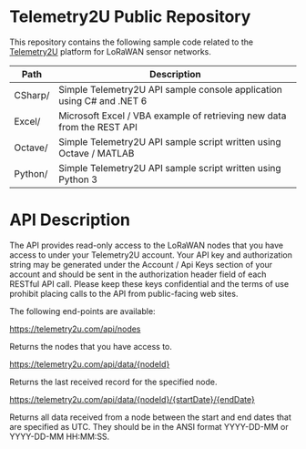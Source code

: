 # Telemetry2U Public Repository
This repository contains the following sample code related to the [Telemetry2U](https://telemetry2u.com) platform for LoRaWAN sensor networks.

Path | Description
------------- | -------------
CSharp/ | Simple Telemetry2U API sample console application using C# and .NET 6
Excel/  | Microsoft Excel / VBA example of retrieving new data from the REST API
Octave/ | Simple Telemetry2U API sample script written using Octave / MATLAB
Python/ | Simple Telemetry2U API sample script written using Python 3

# API Description
The API provides read-only access to the LoRaWAN nodes that you have access to under your Telemetry2U account.
Your API key and authorization string may be generated under the Account / Api Keys section of your account and should 
be sent in the authorization header field of each RESTful API call. Please keep these keys confidential and the terms
of use prohibit placing calls to the API from public-facing web sites.

The following end-points are available:

https://telemetry2u.com/api/nodes

Returns the nodes that you have access to.

https://telemetry2u.com/api/data/{nodeId}

Returns the last received record for the specified node.

https://telemetry2u.com/api/data/{nodeId}/{startDate}/{endDate}

Returns all data received from a node between the start and end dates that are specified as UTC.
They should be in the ANSI format YYYY-DD-MM or YYYY-DD-MM HH:MM:SS.